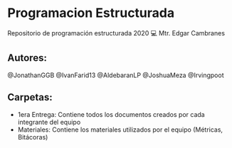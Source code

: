 # Programacion Estructurada
Repositorio de programación estructurada 2020 :computer:
Mtr. Edgar Cambranes

## Autores:
@JonathanGGB
@IvanFarid13
@AldebaranLP
@JoshuaMeza
@Irvingpoot

## Carpetas:
- 1era Entrega: Contiene todos los documentos creados por cada integrante del equipo
- Materiales: Contiene los materiales utilizados por el equipo (Métricas, Bitácoras)
